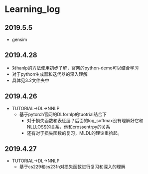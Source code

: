 #  Learning_log

## 2019.5.5

- gensim

## 2019.4.28

- 对hanlp的方法使用初步了解，官网的python-demo可以结合学习
- 对于python生成器和迭代器的深入理解
- 具体见3.2文件夹中

## 2019.4.26

- TUTORIAL->DL->NNLP
  - 基于pytorch官网的DLfornlp的tuotrial结合下
    - 对于损失函数和表征层？后面的log_softmax没有理解好它和NLLLOSS的关系，他和crossentrpy的关系
    - 还有对于损失函数的复习，MLDL的理论重拾起。

## 2019.4.27

- TUTORIAL->DL->NNLP
  - 基于cs229和cs231n对损失函数进行复习和深入的理解





